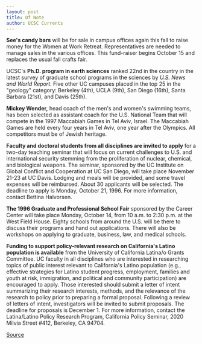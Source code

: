 ```yaml
---
layout: post
title: Of Note
author: UCSC Currents
---
```


**See's candy bars** will be for sale in campus offices again this fall to raise money for the Women at Work Retreat. Representatives are needed to manage sales in the various offices. This fund-raiser begins October 15 and replaces the usual fall crafts fair.   

UCSC's **Ph.D. program in earth sciences** ranked 22nd in the country in the latest survey of graduate school programs in the sciences by _U.S. News and World Report_. Five other UC campuses placed in the top 25 in the "geology" category: Berkeley (4th), UCLA (9th), San Diego (16th), Santa Barbara (21st), and Davis (25th).  

**Mickey Wender,** head coach of the men's and women's swimming teams, has been selected as assistant coach for the U.S. National Team that will compete in the 1997 Maccabiah Games in Tel Aviv, Israel. The Maccabiah Games are held every four years in Tel Aviv, one year after the Olympics. All competitors must be of Jewish heritage.  

**Faculty and doctoral students from all disciplines are invited to apply** for a two-day teaching seminar that will focus on current challenges to U.S. and international security stemming from the proliferation of nuclear, chemical, and biological weapons. The seminar, sponsored by the UC Institute on Global Conflict and Cooperation at UC San Diego, will take place November 21-23 at UC Davis. Lodging and meals will be provided, and some travel expenses will be reimbursed. About 30 applicants will be selected. The deadline to apply is Monday, October 21, 1996. For more information, contact Bettina Halvorsen.   

**The 1996 Graduate and Professional School Fair** sponsored by the Career Center will take place Monday, October 14, from 10 a.m. to 2:30 p.m. at the West Field House. Eighty schools from around the U.S. will be there to discuss their programs and hand out applications. There will also be workshops on applying to graduate, business, law, and medical schools.  

**Funding to support policy-relevant research on California's Latino population is available** from the University of California Latina/o Grants Committee. UC faculty in all disciplines who are interested in researching topics of public interest relevant to California's Latino population (e.g., effective strategies for Latino student progress, employment, families and youth at risk, immigration, and political and community participation) are encouraged to apply. Those interested should submit a letter of intent summarizing their research interests, methods, and the relevance of the research to policy prior to preparing a formal proposal. Following a review of letters of intent, investigators will be invited to submit proposals. The deadline for proposals is December 1. For more information, contact the Latina/Latino Policy Research Program, California Policy Seminar, 2020 Milvia Street #412, Berkeley, CA 94704.

[Source](http://www1.ucsc.edu/oncampus/currents/96-10-07/ofnote.htm "Permalink to Of Note")
